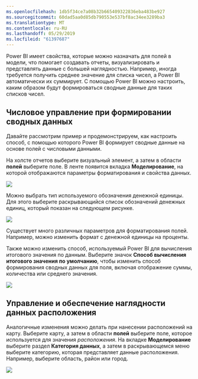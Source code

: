 ```yaml
---
ms.openlocfilehash: 1db5f34ce7a08b32b665409322836eba483be927
ms.sourcegitcommit: 60dad5aa0d85db790553e537bf8ac34ee3289ba3
ms.translationtype: MT
ms.contentlocale: ru-RU
ms.lasthandoff: 05/29/2019
ms.locfileid: "61397687"
---
```

Power BI имеет свойства, которые можно назначать для полей в модели, что помогает создавать отчеты, визуализировать и представлять данные с большей наглядностью. Например, иногда требуется получить среднее значение для списка чисел, а Power BI автоматически их суммирует. С помощью Power BI можно настроить, каким образом будут формироваться сводные данные для таких списков чисел.

## <a name="numeric-control-over-summarization"></a>Числовое управление при формировании сводных данных
Давайте рассмотрим пример и продемонстрируем, как настроить способ, с помощью которого Power BI формирует сводные данные на основе полей с числовыми данными.

На холсте отчетов выберите визуальный элемент, а затем в области **полей** выберите поле. В ленте появится вкладка **Моделирование**, на которой отображаются параметры форматирования и свойства данных.

![](media/3-11d-customize-summarization-categorization/3-11d_1.png)

Можно выбрать тип используемого обозначения денежной единицы. Для этого выберите раскрывающийся список обозначений денежных единиц, который показан на следующем рисунке.

![](media/3-11d-customize-summarization-categorization/3-11d_2.png)

Существует много различных параметров для форматирования полей. Например, можно изменить формат с денежной единицы на проценты.

Также можно изменить способ, используемый Power BI для вычисления итогового значения по данным. Выберите значок **Способ вычисления итогового значения по умолчанию**, чтобы изменить способ формирования сводных данных для поля, включая отображение суммы, количества или среднего значения.

![](media/3-11d-customize-summarization-categorization/3-11d_3.png)

## <a name="manage-and-clarify-your-location-data"></a>Управление и обеспечение наглядности данных расположения
Аналогичные изменения можно делать при нанесении расположений на карту. Выберите карту, а затем в области **полей** выберите поле, которое используется для значения *расположения*. На вкладке **Моделирование** выберите раздел **Категория данных**, а затем в раскрывающемся меню выберите категорию, которая представляет данные расположения. Например, выберите область, район или город.

![](media/3-11d-customize-summarization-categorization/3-11d_4.png)

